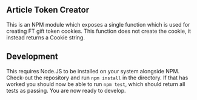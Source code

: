 ## Article Token Creator

This is an NPM module which exposes a single function which is used for creating FT gift token cookies. This function does not create the cookie, it instead returns a Cookie string.

## Development

This requires Node.JS to be installed on your system alongside NPM.
Check-out the repository and run `npm install` in the directory. If that has worked you should now be able to run `npm test`, which should return all tests as passing. You are now ready to develop.
